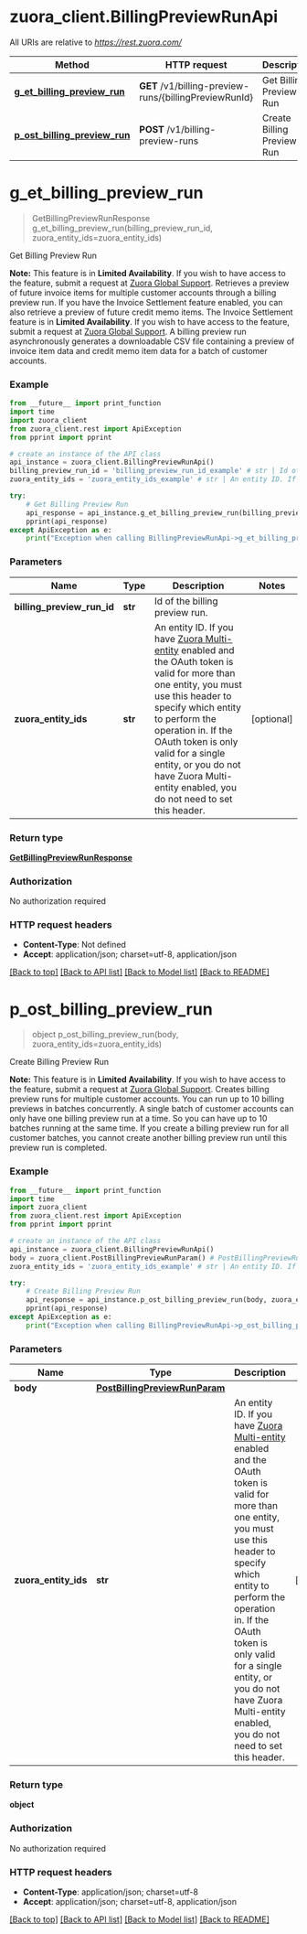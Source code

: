 # zuora_client.BillingPreviewRunApi

All URIs are relative to *https://rest.zuora.com/*

Method | HTTP request | Description
------------- | ------------- | -------------
[**g_et_billing_preview_run**](BillingPreviewRunApi.md#g_et_billing_preview_run) | **GET** /v1/billing-preview-runs/{billingPreviewRunId} | Get Billing Preview Run
[**p_ost_billing_preview_run**](BillingPreviewRunApi.md#p_ost_billing_preview_run) | **POST** /v1/billing-preview-runs | Create Billing Preview Run

# **g_et_billing_preview_run**
> GetBillingPreviewRunResponse g_et_billing_preview_run(billing_preview_run_id, zuora_entity_ids=zuora_entity_ids)

Get Billing Preview Run

**Note:** This feature is in **Limited Availability**. If you wish to have access to the feature, submit a request at [Zuora Global Support](http://support.zuora.com/).    Retrieves a preview of future invoice items for multiple customer accounts through a billing preview run. If you have the Invoice Settlement feature enabled,  you can also retrieve a preview of future credit memo items. The Invoice Settlement feature is in **Limited Availability**. If you wish to have access to the feature, submit a request at [Zuora Global Support](http://support.zuora.com/).   A billing preview run asynchronously generates a downloadable CSV file containing a preview of invoice item data and credit memo item data for a batch of customer accounts. 

### Example
```python
from __future__ import print_function
import time
import zuora_client
from zuora_client.rest import ApiException
from pprint import pprint

# create an instance of the API class
api_instance = zuora_client.BillingPreviewRunApi()
billing_preview_run_id = 'billing_preview_run_id_example' # str | Id of the billing preview run. 
zuora_entity_ids = 'zuora_entity_ids_example' # str | An entity ID. If you have [Zuora Multi-entity](https://knowledgecenter.zuora.com/BB_Introducing_Z_Business/Multi-entity) enabled and the OAuth token is valid for more than one entity, you must use this header to specify which entity to perform the operation in. If the OAuth token is only valid for a single entity, or you do not have Zuora Multi-entity enabled, you do not need to set this header.  (optional)

try:
    # Get Billing Preview Run
    api_response = api_instance.g_et_billing_preview_run(billing_preview_run_id, zuora_entity_ids=zuora_entity_ids)
    pprint(api_response)
except ApiException as e:
    print("Exception when calling BillingPreviewRunApi->g_et_billing_preview_run: %s\n" % e)
```

### Parameters

Name | Type | Description  | Notes
------------- | ------------- | ------------- | -------------
 **billing_preview_run_id** | **str**| Id of the billing preview run.  | 
 **zuora_entity_ids** | **str**| An entity ID. If you have [Zuora Multi-entity](https://knowledgecenter.zuora.com/BB_Introducing_Z_Business/Multi-entity) enabled and the OAuth token is valid for more than one entity, you must use this header to specify which entity to perform the operation in. If the OAuth token is only valid for a single entity, or you do not have Zuora Multi-entity enabled, you do not need to set this header.  | [optional] 

### Return type

[**GetBillingPreviewRunResponse**](GetBillingPreviewRunResponse.md)

### Authorization

No authorization required

### HTTP request headers

 - **Content-Type**: Not defined
 - **Accept**: application/json; charset=utf-8, application/json

[[Back to top]](#) [[Back to API list]](../README.md#documentation-for-api-endpoints) [[Back to Model list]](../README.md#documentation-for-models) [[Back to README]](../README.md)

# **p_ost_billing_preview_run**
> object p_ost_billing_preview_run(body, zuora_entity_ids=zuora_entity_ids)

Create Billing Preview Run

**Note:** This feature is in **Limited Availability**. If you wish to have access to the feature, submit a request at [Zuora Global Support](http://support.zuora.com/).   Creates billing preview runs for multiple customer accounts.  You can run up to 10 billing previews in batches concurrently. A single batch of customer accounts can only have one billing preview run at a time. So you can have up to 10 batches running at the same time. If you create a billing preview run for all customer batches, you cannot create another billing preview run until this preview run is completed. 

### Example
```python
from __future__ import print_function
import time
import zuora_client
from zuora_client.rest import ApiException
from pprint import pprint

# create an instance of the API class
api_instance = zuora_client.BillingPreviewRunApi()
body = zuora_client.PostBillingPreviewRunParam() # PostBillingPreviewRunParam | 
zuora_entity_ids = 'zuora_entity_ids_example' # str | An entity ID. If you have [Zuora Multi-entity](https://knowledgecenter.zuora.com/BB_Introducing_Z_Business/Multi-entity) enabled and the OAuth token is valid for more than one entity, you must use this header to specify which entity to perform the operation in. If the OAuth token is only valid for a single entity, or you do not have Zuora Multi-entity enabled, you do not need to set this header.  (optional)

try:
    # Create Billing Preview Run
    api_response = api_instance.p_ost_billing_preview_run(body, zuora_entity_ids=zuora_entity_ids)
    pprint(api_response)
except ApiException as e:
    print("Exception when calling BillingPreviewRunApi->p_ost_billing_preview_run: %s\n" % e)
```

### Parameters

Name | Type | Description  | Notes
------------- | ------------- | ------------- | -------------
 **body** | [**PostBillingPreviewRunParam**](PostBillingPreviewRunParam.md)|  | 
 **zuora_entity_ids** | **str**| An entity ID. If you have [Zuora Multi-entity](https://knowledgecenter.zuora.com/BB_Introducing_Z_Business/Multi-entity) enabled and the OAuth token is valid for more than one entity, you must use this header to specify which entity to perform the operation in. If the OAuth token is only valid for a single entity, or you do not have Zuora Multi-entity enabled, you do not need to set this header.  | [optional] 

### Return type

**object**

### Authorization

No authorization required

### HTTP request headers

 - **Content-Type**: application/json; charset=utf-8
 - **Accept**: application/json; charset=utf-8, application/json

[[Back to top]](#) [[Back to API list]](../README.md#documentation-for-api-endpoints) [[Back to Model list]](../README.md#documentation-for-models) [[Back to README]](../README.md)


